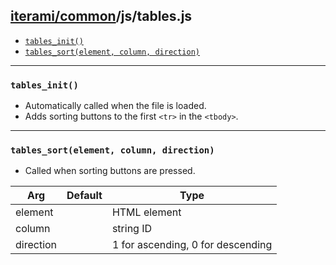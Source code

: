 [iterami/common](https://github.com/iterami/Docs.htm/blob/gh-pages/common/README.md)/js/tables.js
-------------------------------------------------------------------------------------------------

* [`tables_init()`](#tables_init)
* [`tables_sort(element, column, direction)`](#tables_sortelement_column_direction)

---

### `tables_init()`
* Automatically called when the file is loaded.
* Adds sorting buttons to the first `<tr>` in the `<tbody>`.

---

### `tables_sort(element, column, direction)`
* Called when sorting buttons are pressed.

Arg       | Default | Type
----------|---------|----------------------------------
element   |         | HTML element
column    |         | string ID
direction |         | 1 for ascending, 0 for descending
